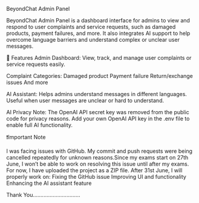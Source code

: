 BeyondChat Admin Panel

BeyondChat Admin Panel is a dashboard interface for admins to view and respond to user complaints and service requests, such as damaged products, payment failures, and more. It also integrates AI support to help overcome language barriers and understand complex or unclear user messages.

🚀 Features
Admin Dashboard: View, track, and manage user complaints or service requests easily.

Complaint Categories:
Damaged product
Payment failure
Return/exchange issues
And more

AI Assistant:
Helps admins understand messages in different languages.
Useful when user messages are unclear or hard to understand.

AI Privacy Note:
The OpenAI API secret key was removed from the public code for privacy reasons.
Add your own OpenAI API key in the .env file to enable full AI functionality.


❗Important Note

I was facing issues with GitHub. My commit and push requests were being cancelled repeatedly for unknown reasons.Since my exams start on 27th June, I won’t be able to work on resolving this issue until after my exams.
For now, I have uploaded the project as a ZIP file. After 31st June, I will properly work on:
Fixing the GitHub issue
Improving UI and functionality
Enhancing the AI assistant feature


Thank You...............................
